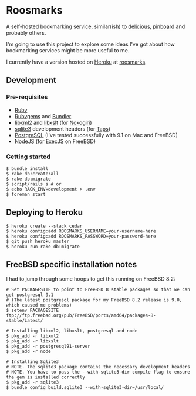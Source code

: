 # Roosmarks

A self-hosted bookmarking service, similar(ish) to [delicious][], [pinboard][] and probably others.

I'm going to use this project to explore some ideas I've got about how bookmarking services might be more useful to me.

I currently have a version hosted on [Heroku][] at [roosmarks][].

## Development

### Pre-requisites

* [Ruby][]
* [Rubygems][] and [Bundler][]
* [libxml2][] and [libxslt][] (for [Nokogiri][])
* [sqlite3][] development headers (for [Taps][])
* [PostgreSQL][] (I've tested successfully with 9.1 on Mac and FreeBSD)
* [NodeJS][] (for [ExecJS][] on FreeBSD)

### Getting started

    $ bundle install
    $ rake db:create:all
    $ rake db:migrate
    $ script/rails s # or
    $ echo RACK_ENV=development > .env
    $ foreman start

## Deploying to Heroku

    $ heroku create --stack cedar
    $ heroku config:add ROOSMARKS_USERNAME=your-username-here
    $ heroku config:add ROOSMARKS_PASSWORD=your-password-here
    $ git push heroku master
    $ heroku run rake db:migrate

## FreeBSD specific installation notes

I had to jump through some hoops to get this running on FreeBSD 8.2:

    # Set PACKAGESITE to point to FreeBSD 8 stable packages so that we can get postgresql 9.1
    # (The latest postgresql package for my FreeBSD 8.2 release is 9.0, which caused me problems)
    $ setenv PACKAGESITE ftp://ftp.freebsd.org/pub/FreeBSD/ports/amd64/packages-8-stable/Latest/

    # Installing libxml2, libxslt, postgresql and node
    $ pkg_add -r libxml2
    $ pkg_add -r libxslt
    $ pkg_add -r postgresql91-server
    $ pkg_add -r node

    # Installing Sqlite3
    # NOTE. The sqlite3 package contains the necessary development headers
    # NOTE. You have to pass the --with-sqlite3-dir compile flag to ensure the gem is installed correctly
    $ pkg_add -r sqlite3
    $ bundle config build.sqlite3 --with-sqlite3-dir=/usr/local/

[delicious]: http://delicious.com/
[pinboard]: http://pinboard.in/
[roosmarks]: http://roosmarks.herokuapp.com/
[Ruby]: http://www.ruby-lang.org/
[Rubygems]: http://rubyforge.org/projects/rubygems/
[Bundler]: http://gembundler.com/
[PostgreSQL]: http://www.postgresql.org/
[Heroku]: http://www.heroku.com/
[libxml2]: http://xmlsoft.org/
[libxslt]: http://xmlsoft.org/xslt/
[sqlite3]: http://www.sqlite.org/
[Nokogiri]: http://nokogiri.org/
[Taps]: http://rubygems.org/gems/taps
[ExecJS]: https://github.com/sstephenson/execjs
[NodeJS]: http://nodejs.org/